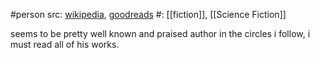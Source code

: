 #person 
src: [wikipedia](https://en.wikipedia.org/wiki/Ted_Chiang), [goodreads](https://www.goodreads.com/author/show/130698.Ted_Chiang) 
#: [[fiction]], [[Science Fiction]] 

seems to be pretty well known and praised author in the circles i follow, i must read all of his works.

